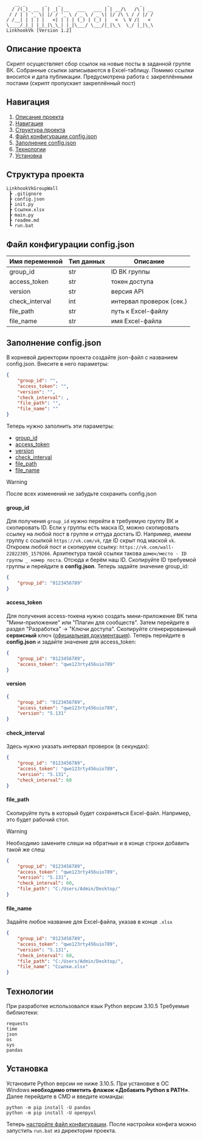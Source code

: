 ```
   __ _       _    _                 _           _    
  / /(_)_ __ | | _| |__   ___   ___ | | __/\   /\ | __
 / / | | '_ \| |/ / '_ \ / _ \ / _ \| |/ /\ \ / / |/ /
/ /__| | | | |   <| | | | (_) | (_) |   <  \ V /|   < 
\____/_|_| |_|_|\_\_| |_|\___/ \___/|_|\_\  \_/ |_|\_\
LinkhookVk [Version 1.2]
```
## Описание проекта
Скрипт осуществляет сбор ссылок на новые посты в заданной группе ВК. Собранные ссылки записываются в Excel-таблицу. Помимо ссылки вносится и дата публикации. Предусмотрена работа с закреплёнными постами (скрипт пропускает закреплённый пост)
## Навигация
1. [Описание проекта](#Описание-проекта)
2. [Навигация](#Навигация)
3. [Структура проекта](#Структура-проекта)
4. [Файл конфигурации config.json](#Файл-конфигурации-config.json)
5. [Заполнение config.json](#Заполнение-config.json)
6. [Технологии](#Технологии)
7. [Установка](#Установка)
## Структура проекта
```
LinkhookVkGroupWall
 ┣ .gitignore
 ┣ config.json
 ┣ init.py
 ┣ Ссылки.xlsx
 ┣ main.py
 ┣ readme.md
 ┗ run.bat
```
## Файл конфигурации config.json

| Имя переменной | Тип данных | Описание                 |
| -------------- | ---------- | ------------------------ |
| group_id       | str        | ID ВК группы             |
| access_token   | str        | токен доступа            |
| version        | str        | версия API               |
| check_interval | int        | интервал проверок (сек.) |
| file_path      | str        | путь к Excel-файлу       |
| file_name      | str        | имя Excel-файла          |
## Заполнение config.json
В корневой директории проекта создайте json-файл с названием config.json. Внесите в него параметры:
```json
{
	"group_id": "",
	"access_token": "",
	"version": "",
	"check_interval": ,
	"file_path": "",
	"file_name": ""
}
```
Теперь нужно заполнить эти параметры:
- [group_id](#group_id)
- [access_token](#access_token)
- [version](#version)
- [check_interval](#check_interval)
- [file_path](#file_path)
- [file_name](#file_name)

>[!Warning]
>После всех изменений не забудьте сохранить config.json
#### group_id
Для получения `group_id` нужно перейти в требуемую группу ВК и скопировать ID. Если у группы есть маска ID, можно скопировать ссылку на любой пост в группе и оттуда достать ID.
Например, имеем группу с ссылкой `https://vk.com/vk`, где ID скрыт под маской `vk`. Откроем любой пост и скопируем ссылку: `https://vk.com/wall-22822305_1579266`. Архитектура такой ссылки такова `домен/место - ID группы _ номер поста`. Отсюда и берём наш ID.
Скопируйте ID требуемой группы и перейдите в **config.json**. Теперь задайте значение group_id:
```json
{
	"group_id": "0123456789"
}
```
#### access_token
Для получения access-токена нужно создать мини-приложение ВК типа "Мини-приложение" или "Плагин для сообществ". Затем перейдите в раздел "Разработка" -> "Ключи доступа". Скопируйте сгенерированный **сервисный** ключ ([официальная документация](https://dev.vk.com/ru/method/wall.getById)).
Теперь перейдите в **config.json** и задайте значение для access_token:
```json
{
	"group_id": "0123456789",
	"access_token": "qwe123rty456uio789"
}
```
#### version
```json
{
	"group_id": "0123456789",
	"access_token": "qwe123rty456uio789",
	"version": "5.131"
}
```
#### check_interval
Здесь нужно указать интервал проверок (в секундах):
```json
{
	"group_id": "0123456789",
	"access_token": "qwe123rty456uio789",
	"version": "5.131",
	"check_interval": 60
}
```
#### file_path
Скопируйте путь в который будет сохраняться Excel-файл. Например, это будет рабочий стол.
>[!Warning]
>Необходимо замените слеши на обратные и в конце строки добавить такой же слеш

```json
{
	"group_id": "0123456789",
	"access_token": "qwe123rty456uio789",
	"version": "5.131",
	"check_interval": 60,
	"file_path": "C:/Users/Admin/Desktop/"
}
```
#### file_name
Задайте любое название для Excel-файла, указав в конце `.xlsx`
```json
{
	"group_id": "0123456789",
	"access_token": "qwe123rty456uio789",
	"version": "5.131",
	"check_interval": 60,
	"file_path": "C:/Users/Admin/Desktop/",
	"file_name": "Ссылки.xlsx"
}
```
## Технологии
При разработке использовался язык Python версии 3.10.5
Требуемые библиотеки:
```
requests
time
json
os
sys
pandas
```
## Установка
Установите Python версии не ниже 3.10.5. При установке в ОС Windows **необходимо отметить флажок «Добавить Python в PATH»**.
Далее перейдите в CMD и введите команды:
```
python -m pip install -U pandas
python -m pip install -U openpyxl
```
Теперь [настройте файл конфигурации](#Заполнение%20config.json). После настройки конфига можно запустить `run.bat` из директории проекта.
